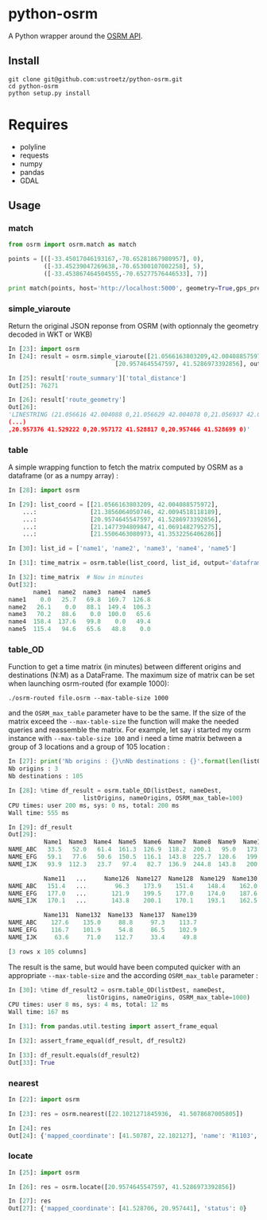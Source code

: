 
# python-osrm
A Python wrapper around the [OSRM API](https://github.com/Project-OSRM/osrm-backend/wiki/Server-api).
## Install
```
git clone git@github.com:ustroetz/python-osrm.git
cd python-osrm
python setup.py install
```
# Requires
  * polyline
  * requests
  * numpy
  * pandas
  * GDAL

## Usage

### match
```python
from osrm import osrm.match as match

points = [([-33.45017046193167,-70.65281867980957], 0),
          ([-33.45239047269638,-70.65300107002258], 5),
          ([-33.453867464504555,-70.65277576446533], 7)]

print match(points, host='http://localhost:5000', geometry=True,gps_precision=-1, matching_beta=-1, decode_polyline=True)
```

### simple_viaroute
Return the original JSON reponse from OSRM (with optionnaly the geometry decoded in WKT or WKB)
```python
In [23]: import osrm
In [24]: result = osrm.simple_viaroute([21.0566163803209,42.004088575972],
							  [20.9574645547597, 41.5286973392856], output='WKT')

In [25]: result['route_summary']['total_distance']
Out[25]: 76271

In [26]: result['route_geometry']
Out[26]:
'LINESTRING (21.056616 42.004088 0,21.056629 42.004078 0,21.056937 42.003885 0,
(...)
,20.957376 41.529222 0,20.957172 41.528817 0,20.957466 41.528699 0)'
```

### table
A simple wrapping function to fetch the matrix computed by OSRM as a dataframe (or as a numpy array) :
```python
In [28]: import osrm

In [29]: list_coord = [[21.0566163803209, 42.004088575972],
    ...:               [21.3856064050746, 42.0094518118189],
    ...:               [20.9574645547597, 41.5286973392856],
    ...:               [21.1477394809847, 41.0691482795275],
    ...:               [21.5506463080973, 41.3532256406286]]

In [30]: list_id = ['name1', 'name2', 'name3', 'name4', 'name5']

In [31]: time_matrix = osrm.table(list_coord, list_id, output='dataframe', host='http://localhost:5000')

In [32]: time_matrix  # Now in minutes
Out[32]: 
       name1  name2  name3  name4  name5
name1    0.0   25.7   69.8  169.7  126.8
name2   26.1    0.0   88.1  149.4  106.3
name3   70.2   88.6    0.0  100.0   65.6
name4  158.4  137.6   99.8    0.0   49.4
name5  115.4   94.6   65.6   48.8    0.0
```

### table_OD
Function to get a time matrix (in minutes) between different origins and destinations (N:M) as a DataFrame.
The maximum size of matrix can be set when launching osrm-routed (for example 1000):
```
./osrm-routed file.osrm --max-table-size 1000
```
and the `OSRM_max_table` parameter have to be the same. If the size of the matrix exceed the `--max-table-size`
the function will make the needed queries and reassemble the matrix.
For example, let say i started my osrm instance with `--max-table-size 100` and i need a time matrix between
a group of 3 locations and a group of 105 location :
```python
In [27]: print('Nb origins : {}\nNb destinations : {}'.format(len(listOrigins), len(listDest)))
Nb origins : 3
Nb destinations : 105

In [28]: %time df_result = osrm.table_OD(listDest, nameDest,
					 listOrigins, nameOrigins, OSRM_max_table=100)
CPU times: user 200 ms, sys: 0 ns, total: 200 ms
Wall time: 555 ms

In [29]: df_result
Out[29]: 
          Name1  Name3  Name4  Name5  Name6  Name7  Name8  Name9  Name10  \
NAME_ABC   33.5   52.0   61.4  161.3  126.9  118.2  200.1   95.0   173.9   
NAME_EFG   59.1   77.6   50.6  150.5  116.1  143.8  225.7  120.6   199.5   
NAME_IJK   93.9  112.3   23.7   97.4   82.7  136.9  244.8  143.8   200.1   

          Name11   ...     Name126  Name127  Name128  Name129  Name130  \
NAME_ABC   151.4   ...        96.3    173.9    151.4    148.4    162.0   
NAME_EFG   177.0   ...       121.9    199.5    177.0    174.0    187.6   
NAME_IJK   170.1   ...       143.8    200.1    170.1    193.1    162.5   

          Name131  Name132  Name133  Name137  Name139  
NAME_ABC    127.6    135.0     88.8     97.3    113.7  
NAME_EFG    116.7    101.9     54.8     86.5    102.9  
NAME_IJK     63.6     71.0    112.7     33.4     49.8  

[3 rows x 105 columns]
```
The result is the same, but would have been computed quicker with an appropriate `--max-table-size` 
and the according `OSRM_max_table` parameter :
```python
In [30]: %time df_result2 = osrm.table_OD(listDest, nameDest,
					  listOrigins, nameOrigins, OSRM_max_table=1000)
CPU times: user 8 ms, sys: 4 ms, total: 12 ms
Wall time: 167 ms

In [31]: from pandas.util.testing import assert_frame_equal

In [32]: assert_frame_equal(df_result, df_result2)

In [33]: df_result.equals(df_result2)
Out[33]: True
```

### nearest

```python
In [22]: import osrm

In [23]: res = osrm.nearest([22.1021271845936,	41.5078687005805])

In [24]: res
Out[24]: {'mapped_coordinate': [41.50787, 22.102127], 'name': 'R1103', 'status': 0}
```

### locate

```python
In [25]: import osrm

In [26]: res = osrm.locate([20.9574645547597, 41.5286973392856])

In [27]: res
Out[27]: {'mapped_coordinate': [41.528706, 20.957441], 'status': 0}

```

